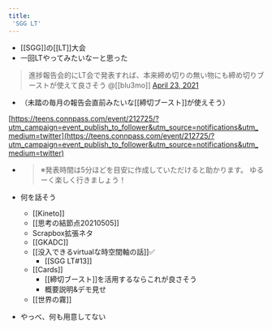 ```yaml
---
title:
 'SGG LT'
---
```


- [[SGG]]の[[LT]]大会
- 一回LTやってみたいなーと思った

>  進捗報告会的にLT会で発表すれば、本来締め切りの無い物にも締め切りブーストが使えて良さそう
>  	@[[blu3mo]] [April 23, 2021](https://twitter.com/blu3mo/status/1385551111449239552?ref_src=twsrc%5Etfw)
- （未踏の毎月の報告会直前みたいな[[締切ブースト]]が使えそう）

[https://teens.connpass.com/event/212725/?utm_campaign=event_publish_to_follower&utm_source=notifications&utm_medium=twitter](https://teens.connpass.com/event/212725/?utm_campaign=event_publish_to_follower&utm_source=notifications&utm_medium=twitter)
- > ※発表時間は5分ほどを目安に作成していただけると助かります。 ゆるーく楽しく行きましょう！

- 何を話そう
    - [[Kineto]]
    - [[思考の結節点20210505]]
    - Scrapbox拡張ネタ
    - [[GKADC]]
    - [[没入できるvirtualな時空間軸の話]]✅
        - [[SGG LT#13]]
    - [[Cards]]
        - [[締切ブースト]]を活用するならこれが良さそう
        - 概要説明&デモ見せ
    - [[世界の霧]]

- やっべ、何も用意してない
